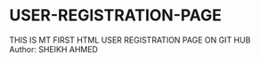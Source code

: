 # USER-REGISTRATION-PAGE
THIS IS MT FIRST HTML USER REGISTRATION PAGE ON GIT HUB
<br>
Author: SHEIKH AHMED
